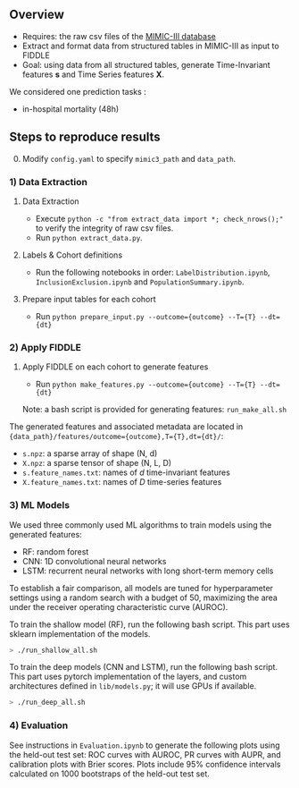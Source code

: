 ## Overview
- Requires: the raw csv files of the [MIMIC-III database](https://mimic.physionet.org/about/mimic/)
- Extract and format data from structured tables in MIMIC-III as input to FIDDLE
- Goal: using data from all structured tables, generate Time-Invariant features **s** and Time Series features __X__. 


We considered one prediction tasks :

- in-hospital mortality (48h)

## Steps to reproduce results

0. Modify `config.yaml` to specify `mimic3_path` and `data_path`.

### 1) Data Extraction

1. Data Extraction
    - Execute `python -c "from extract_data import *; check_nrows();"` to verify the integrity of raw csv files.
    - Run `python extract_data.py`.

2. Labels & Cohort definitions
   
    - Run the following notebooks in order: `LabelDistribution.ipynb`, `InclusionExclusion.ipynb` and `PopulationSummary.ipynb`.

3. Prepare input tables for each cohort

    - Run `python prepare_input.py --outcome={outcome} --T={T} --dt={dt}`

### 2) Apply FIDDLE

1. Apply FIDDLE on each cohort to generate features
    
    - Run `python make_features.py --outcome={outcome} --T={T} --dt={dt}`
    
    Note: a bash script is provided for generating features: `run_make_all.sh`

The generated features and associated metadata are located in `{data_path}/features/outcome={outcome},T={T},dt={dt}/`:

- `s.npz`: a sparse array of shape (N, d)
- `X.npz`: a sparse tensor of shape (N, L, D)
- `s.feature_names.txt`: names of _d_ time-invariant features
- `X.feature_names.txt`: names of _D_ time-series features

### 3) ML Models

We used three commonly used ML algorithms to train models using the generated features:

- RF: random forest
- CNN: 1D convolutional neural networks
- LSTM: recurrent neural networks with long short-term memory cells

To establish a fair comparison, all models are tuned for hyperparameter settings using a random search with a budget of 50, maximizing the area under the receiver operating characteristic curve (AUROC). 

To train the shallow model (RF), run the following bash script. This part uses sklearn implementation of the models. 

```bash
> ./run_shallow_all.sh
```

To train the deep models (CNN and LSTM), run the following bash script. This part uses pytorch implementation of the layers, and custom architectures defined in `lib/models.py`; it will use GPUs if available. 

```bash
> ./run_deep_all.sh
```

### 4) Evaluation

See instructions in `Evaluation.ipynb` to generate the following plots using the held-out test set: ROC curves with AUROC, PR curves with AUPR, and calibration plots with Brier scores. Plots include 95% confidence intervals calculated on 1000 bootstraps of the held-out test set. 

